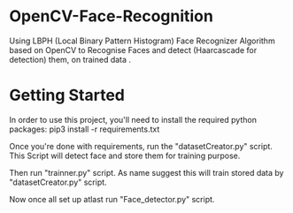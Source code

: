 # OpenCV-Face-Recognition
Using LBPH (Local Binary Pattern Histogram) Face Recognizer Algorithm based on OpenCV to Recognise Faces and detect (Haarcascade for detection) them, on trained data .

# Getting Started

In order to use this project, you'll need to install the required python packages: pip3 install -r requirements.txt

Once you're done with requirements, run the "datasetCreator.py" script. This Script will detect face and store them for training purpose.

Then run "trainner.py" script. As name suggest this will train stored data by "datasetCreator.py" script.

Now once all set up atlast run "Face_detector.py" script.

